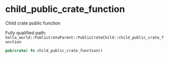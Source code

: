 # child_public_crate_function

Child crate public function


Fully qualified path: `hello_world::PublicCrateParent::PublicCrateChild::child_public_crate_function`

```rust
pub(crate) fn child_public_crate_function()
```

